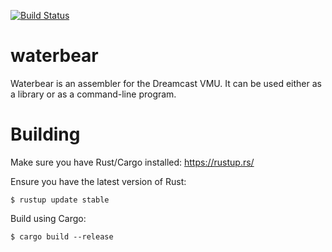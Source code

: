 [![Build Status](https://travis-ci.org/wtetzner/waterbear.png?branch=master)](https://travis-ci.org/wtetzner/waterbear)

waterbear
=========

Waterbear is an assembler for the Dreamcast VMU. It can be used either as a library or as a command-line program.

Building
========

Make sure you have Rust/Cargo installed: https://rustup.rs/

Ensure you have the latest version of Rust:

    $ rustup update stable

Build using Cargo:

    $ cargo build --release

